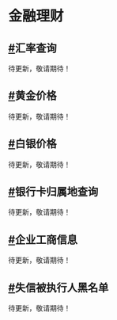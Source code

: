 <div class="md">
  <h1>金融理财</h1>
  <h2 id="4_1"><a href="#4_1">#</a>汇率查询</h2>
  <p>待更新，敬请期待！<p>
  <h2 id="4_2"><a href="#4_2">#</a>黄金价格</h2>
  <p>待更新，敬请期待！<p>
  <h2 id="4_3"><a href="#4_3">#</a>白银价格</h2>
  <p>待更新，敬请期待！<p>
  <h2 id="4_4"><a href="#4_4">#</a>银行卡归属地查询</h2>
  <p>待更新，敬请期待！<p>
  <h2 id="4_5"><a href="#4_5">#</a>企业工商信息</h2>
  <p>待更新，敬请期待！<p>
  <h2 id="4_6"><a href="#4_6">#</a>失信被执行人黑名单</h2>
  <p>待更新，敬请期待！<p>
  <div class="mb_70"></div>
  </div>
</div>
